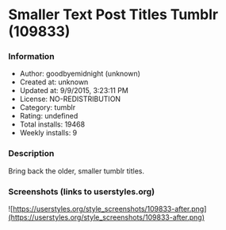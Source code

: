 # Smaller Text Post Titles Tumblr (109833)

### Information
- Author: goodbyemidnight (unknown)
- Created at: unknown
- Updated at: 9/9/2015, 3:23:11 PM
- License: NO-REDISTRIBUTION
- Category: tumblr
- Rating: undefined
- Total installs: 19468
- Weekly installs: 9


### Description
Bring back the older, smaller tumblr titles.


### Screenshots (links to userstyles.org)
![https://userstyles.org/style_screenshots/109833-after.png](https://userstyles.org/style_screenshots/109833-after.png)



